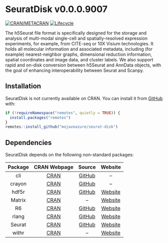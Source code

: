 
<!-- README.md is generated from README.Rmd. Please edit that file -->

# SeuratDisk v0.0.0.9007

<!-- badges: start -->

[![CRAN/METACRAN](https://img.shields.io/cran/v/SeuratDisk)](https://cran.r-project.org/package=SeuratDisk)
[![Lifecycle](https://img.shields.io/badge/lifecycle-experimental-orange.svg)](https://github.com/mojaveazure/seurat-disk)
<!-- badges: end -->

<!-- Interfaces for HDF5-based Single Cell File Formats -->

The h5Seurat file format is specifically designed for the storage and
analysis of multi-modal single-cell and spatially-resolved expression
experiments, for example, from CITE-seq or 10X Visium technologies. It
holds all molecular information and associated metadata, including (for
example) nearest-neighbor graphs, dimensional reduction information,
spatial coordinates and image data, and cluster labels. We also support
rapid and on-disk conversion between h5Seurat and AnnData objects, with
the goal of enhancing interoperability between Seurat and Scanpy.

## Installation

SeuratDisk is not currently available on CRAN. You can install it from
[GitHub](https://github.com/mojaveazure/seurat-disk) with:

``` r
if (!requireNamespace("remotes", quietly = TRUE)) {
  install.packages("remotes")
}
remotes::install_github("mojaveazure/seurat-disk")
```

## Dependencies

SeuratDisk depends on the following non-standard
packages:

| Package |                   CRAN Webpage                    |                      Source                      |                     Website                     |
| :-----: | :-----------------------------------------------: | :----------------------------------------------: | :---------------------------------------------: |
|   cli   |  [CRAN](https://cran.r-project.org/package=cli)   |  [GitHub](https://github.com/r-lib/cli#readme)   |                        –                        |
| crayon  | [CRAN](https://cran.r-project.org/package=crayon) | [GitHub](https://github.com/r-lib/crayon#readme) |                        –                        |
|  hdf5r  | [CRAN](https://cran.r-project.org/package=hdf5r)  |   [GitHub](https://github.com/hhoeflin/hdf5r)    |   [Website](https://hhoeflin.github.io/hdf5r)   |
| Matrix  | [CRAN](https://cran.r-project.org/package=Matrix) |                        –                         | [Website](http://Matrix.R-forge.R-project.org/) |
|   R6    |   [CRAN](https://cran.r-project.org/package=R6)   |      [GitHub](https://github.com/r-lib/R6/)      |         [Website](https://r6.r-lib.org)         |
|  rlang  | [CRAN](https://cran.r-project.org/package=rlang)  |     [GitHub](https://github.com/r-lib/rlang)     |        [Website](http://rlang.r-lib.org)        |
| Seurat  | [CRAN](https://cran.r-project.org/package=Seurat) |  [GitHub](https://github.com/satijalab/seurat)   |   [Website](http://www.satijalab.org/seurat)    |
|  withr  | [CRAN](https://cran.r-project.org/package=withr)  |                        –                         |        [Website](http://withr.r-lib.org)        |
